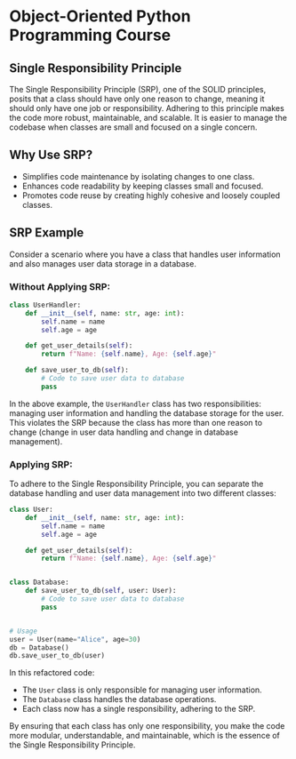 # Object-Oriented Python Programming Course

## Single Responsibility Principle

The Single Responsibility Principle (SRP), one of the SOLID principles, posits that a class should have only one reason to change, meaning it should only have one job or responsibility. Adhering to this principle makes the code more robust, maintainable, and scalable. It is easier to manage the codebase when classes are small and focused on a single concern.

## Why Use SRP?

- Simplifies code maintenance by isolating changes to one class.
- Enhances code readability by keeping classes small and focused.
- Promotes code reuse by creating highly cohesive and loosely coupled classes.

## SRP Example

Consider a scenario where you have a class that handles user information and also manages user data storage in a database.

### Without Applying SRP:

```python
class UserHandler:
    def __init__(self, name: str, age: int):
        self.name = name
        self.age = age

    def get_user_details(self):
        return f"Name: {self.name}, Age: {self.age}"

    def save_user_to_db(self):
        # Code to save user data to database
        pass
```

In the above example, the `UserHandler` class has two responsibilities: managing user information and handling the database storage for the user. This violates the SRP because the class has more than one reason to change (change in user data handling and change in database management).

### Applying SRP:

To adhere to the Single Responsibility Principle, you can separate the database handling and user data management into two different classes:

```python
class User:
    def __init__(self, name: str, age: int):
        self.name = name
        self.age = age

    def get_user_details(self):
        return f"Name: {self.name}, Age: {self.age}"


class Database:
    def save_user_to_db(self, user: User):
        # Code to save user data to database
        pass


# Usage
user = User(name="Alice", age=30)
db = Database()
db.save_user_to_db(user)
```

In this refactored code:

- The `User` class is only responsible for managing user information.
- The `Database` class handles the database operations.
- Each class now has a single responsibility, adhering to the SRP.

By ensuring that each class has only one responsibility, you make the code more modular, understandable, and maintainable, which is the essence of the Single Responsibility Principle.
